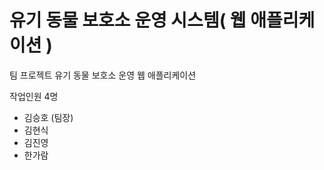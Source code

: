 # 유기 동물 보호소 운영 시스템( 웹 애플리케이션 )

팀 프로젝트 유기 동물 보호소 운영 웹 애플리케이션

작업인원 4명
  - 김승호 (팀장)
  - 김현식
  - 김진영
  - 한가람
